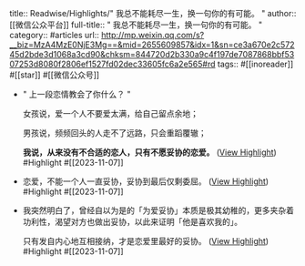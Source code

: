 title:: Readwise/Highlights/" 我总不能耗尽一生，换一句你的有可能。 "
author:: [[微信公众平台]]
full-title:: " 我总不能耗尽一生，换一句你的有可能。 "
category:: #articles
url:: http://mp.weixin.qq.com/s?__biz=MzA4MzE0NjE3Mg==&mid=2655609857&idx=1&sn=ce3a670e2c57245d2bde3d1068a3cd90&chksm=844720d2b330a9c4f197de7087868bbf5307253d8080f2806ef1527fd02dec33605fc6a2e565#rd
tags:: #[[inoreader]] #[[star]] #[[微信公众号]]

- " 上一段恋情教会了你什么？ "
  
  女孩说，爱一个人不要爱太满，给自己留点余地；
  
  男孩说，频频回头的人走不了远路，只会重蹈覆辙；
  
  **我说，从来没有不合适的恋人，只有不愿妥协的恋爱。** ([View Highlight](https://read.readwise.io/read/01hekr6gzjzxf73dryapp82hy3)) #Highlight #[[2023-11-07]]
- 恋爱，不能一个人一直妥协，妥协到最后仅剩委屈。 ([View Highlight](https://read.readwise.io/read/01hekr6t34pyd15e2h01yrm507)) #Highlight #[[2023-11-07]]
- 我突然明白了，曾经自以为是的「为爱妥协」本质是极其幼稚的，更多夹杂着功利性，渴望对方也做出妥协，以此来证明「他是喜欢我的」。
  
  只有发自内心地互相接纳，才是恋爱里最好的妥协。 ([View Highlight](https://read.readwise.io/read/01hekr6yech4fzb6xs8g8w56rm)) #Highlight #[[2023-11-07]]